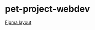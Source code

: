 # pet-project-webdev

[Figma layout](https://www.figma.com/file/VZIaAQbsuA3TJQMJvGot76/webdev_newVersion(19.09)-(Copy)?node-id=0%3A1)
